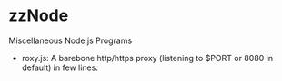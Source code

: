 zzNode
======

Miscellaneous Node.js Programs

- roxy.js: A barebone http/https proxy (listening to $PORT or 8080 in default) in few lines.

